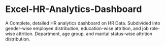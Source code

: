# Excel-HR-Analytics-Dashboard
A Complete, detailed HR analytics dashboard on HR Data. Subdivided into gender-wise employee distribution, education-wise attrition, and job role-wise attrition. Department, age group, and marital status-wise attrition distribution.  
